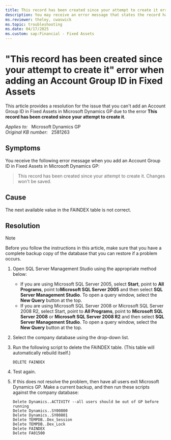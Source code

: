 ```yaml
---
title: This record has been created since your attempt to create it error
description: You may receive an error message that states the record has been created since your attempt to create it when adding an Account Group ID in Fixed Assets. Provides a resolution.
ms.reviewer: theley, cwaswick
ms.topic: troubleshooting
ms.date: 04/17/2025
ms.custom: sap:Financial - Fixed Assets
---
```

# "This record has been created since your attempt to create it" error when adding an Account Group ID in Fixed Assets

This article provides a resolution for the issue that you can't add an Account Group ID in Fixed Assets in Microsoft Dynamics GP due to the error **This record has been created since your attempt to create it**.

_Applies to:_ &nbsp; Microsoft Dynamics GP  
_Original KB number:_ &nbsp; 2581263

## Symptoms

You receive the following error message when you add an Account Group ID in Fixed Assets in Microsoft Dynamics GP:

> This record has been created since your attempt to create it. Changes won't be saved.

## Cause

The next available value in the FAINDEX table is not correct.

## Resolution

> [!NOTE]
> Before you follow the instructions in this article, make sure that you have a complete backup copy of the database that you can restore if a problem occurs.

1. Open SQL Server Management Studio using the appropriate method below:

    - If you are using Microsoft SQL Server 2005, select **Start**, point to **All Programs**, point to**Microsoft SQL Server 2005** and then select **SQL Server Management Studio**. To open a query window, select the **New Query** button at the top.
    - If you are using Microsoft SQL Server 2008 or Microsoft SQL Server 2008 R2, select Start, point to **All Programs**, point to **Microsoft SQL Server 2008** or **Microsoft SQL Server 2008 R2** and then select **SQL Server Management Studio**. To open a query window, select the **New Query** button at the top.

2. Select the company database using the drop-down list.

3. Run the following script to delete the FAINDEX table. (This table will automatically rebuild itself.)

    ```console
    DELETE FAINDEX
    ```

4. Test again.
5. If this does not resolve the problem, then have all users exit Microsoft Dynamics GP. Make a current backup, and then run these scripts against the company database:

    ```console
    Delete Dynamics..ACTIVITY --all users should be out of GP before running 
    Delete Dynamics..SY00800
    Delete Dynamics..SY00801
    Delete TEMPDB..Dex_Session
    Delete TEMPDB..Dex_Lock
    Delete FAINDEX
    Delete FA01500
    ```
